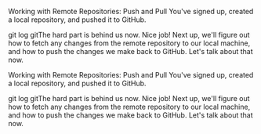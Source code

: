 Working with Remote Repositories: Push and Pull
You've signed up, created a local repository, and pushed it to GitHub. 

git log gitThe hard part is behind us now. Nice job! Next up, we'll figure out how to fetch any changes from the remote repository to our local machine, and how to push the changes we make back to GitHub. Let's talk about that now.


Working with Remote Repositories: Push and Pull
You've signed up, created a local repository, and pushed it to GitHub. 

git log gitThe hard part is behind us now. Nice job! Next up, we'll figure out how to fetch any changes from the remote repository to our local machine, and how to push the changes we make back to GitHub. Let's talk about that now.